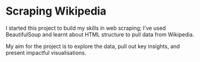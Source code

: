 # Scraping Wikipedia

I started this project to build my skills in web scraping; I've used BeautifulSoup and learnt about HTML structure to pull data from Wikipedia.

My aim for the project is to explore the data, pull out key insights, and present impactful visualisations.
